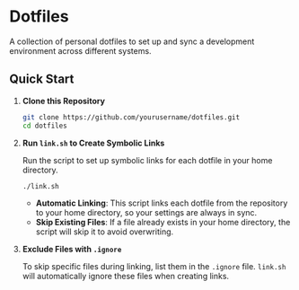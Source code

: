 # Dotfiles

A collection of personal dotfiles to set up and sync a development environment across different systems.

## Quick Start

1. **Clone this Repository**

    ```bash
    git clone https://github.com/yourusername/dotfiles.git
    cd dotfiles
    ```

2. **Run `link.sh` to Create Symbolic Links**

    Run the script to set up symbolic links for each dotfile in your home directory.

    ```bash
    ./link.sh
    ```

   - **Automatic Linking**: This script links each dotfile from the repository to your home directory, so your settings are always in sync.
   - **Skip Existing Files**: If a file already exists in your home directory, the script will skip it to avoid overwriting.

3. **Exclude Files with `.ignore`**

   To skip specific files during linking, list them in the `.ignore` file. `link.sh` will automatically ignore these files when creating links.


